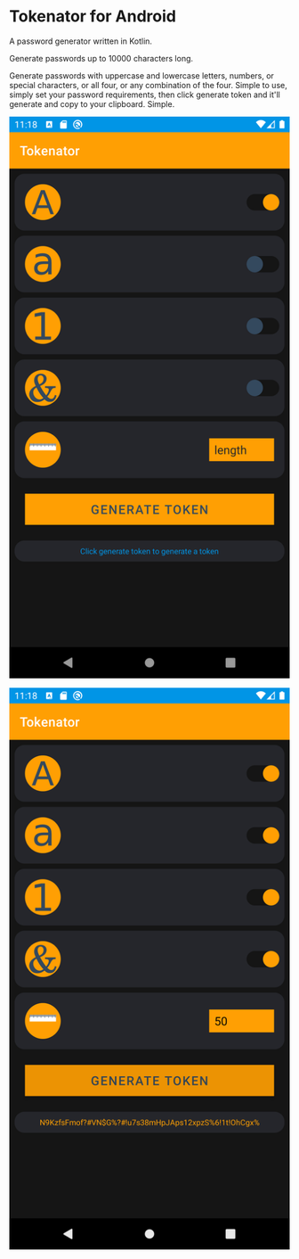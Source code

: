 # Tokenator for Android
A password generator written in Kotlin. 

Generate passwords up to 10000 characters long.

Generate passwords with uppercase and lowercase letters, numbers, or special characters, or all four,
or any combination of the four. Simple to use, simply set your password requirements, then click
generate token and it'll generate and copy to your clipboard. Simple.

![screenshot](https://github.com/JoshLudahl/Tokenator/blob/master/Screenshot_20201227_231804.png)


![screenshot](https://github.com/JoshLudahl/Tokenator/blob/master/Screenshot_20201227_231834.png)
